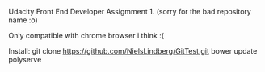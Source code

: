 Udacity Front End Developer Assigmment 1. (sorry for the bad repository name :o)

Only compatible with chrome browser i think :(

Install:
<cmd>
git clone https://github.com/NielsLindberg/GitTest.git
bower update
polyserve
